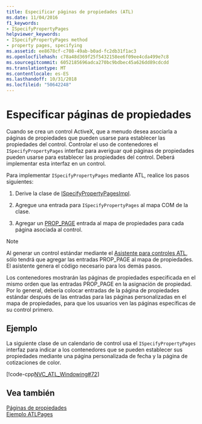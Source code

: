 ```yaml
---
title: Especificar páginas de propiedades (ATL)
ms.date: 11/04/2016
f1_keywords:
- ISpecifyPropertyPages
helpviewer_keywords:
- ISpecifyPropertyPages method
- property pages, specifying
ms.assetid: ee8678cf-c708-49ab-b0ad-fc2db31f1ac3
ms.openlocfilehash: c78a48d369f25f5432158ee6f09ee4cda499e7c8
ms.sourcegitcommit: 6052185696adca270bc9bdbec45a626dd89cdcdd
ms.translationtype: MT
ms.contentlocale: es-ES
ms.lasthandoff: 10/31/2018
ms.locfileid: "50642248"
---
```

# <a name="specifying-property-pages"></a>Especificar páginas de propiedades

Cuando se crea un control ActiveX, que a menudo desea asociarla a páginas de propiedades que pueden usarse para establecer las propiedades del control. Controlar el uso de contenedores el `ISpecifyPropertyPages` interfaz para averiguar qué páginas de propiedades pueden usarse para establecer las propiedades del control. Deberá implementar esta interfaz en un control.

Para implementar `ISpecifyPropertyPages` mediante ATL, realice los pasos siguientes:

1. Derive la clase de [ISpecifyPropertyPagesImpl](../atl/reference/ispecifypropertypagesimpl-class.md).

1. Agregue una entrada para `ISpecifyPropertyPages` al mapa COM de la clase.

1. Agregar un [PROP_PAGE](reference/property-map-macros.md#prop_page) entrada al mapa de propiedades para cada página asociada al control.

> [!NOTE]
> Al generar un control estándar mediante el [Asistente para controles ATL](../atl/reference/atl-control-wizard.md), sólo tendrá que agregar las entradas PROP_PAGE al mapa de propiedades. El asistente genera el código necesario para los demás pasos.

Los contenedores mostrarán las páginas de propiedades especificada en el mismo orden que las entradas PROP_PAGE en la asignación de propiedad. Por lo general, debería colocar entradas de la página de propiedades estándar después de las entradas para las páginas personalizadas en el mapa de propiedades, para que los usuarios ven las páginas específicas de su control primero.

## <a name="example"></a>Ejemplo

La siguiente clase de un calendario de control usa el `ISpecifyPropertyPages` interfaz para indicar a los contenedores que se pueden establecer sus propiedades mediante una página personalizada de fecha y la página de cotizaciones de color.

[!code-cpp[NVC_ATL_Windowing#72](../atl/codesnippet/cpp/specifying-property-pages_1.h)]

## <a name="see-also"></a>Vea también

[Páginas de propiedades](../atl/atl-com-property-pages.md)<br/>
[Ejemplo ATLPages](../visual-cpp-samples.md)
